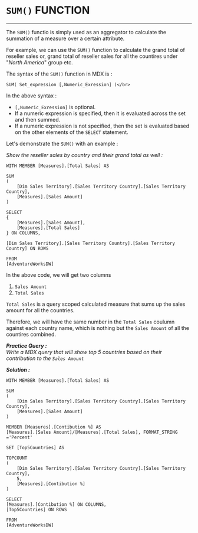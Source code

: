 # `SUM()` FUNCTION
---
The `SUM()` functio is simply used as an aggregator to calculate the summation of a measure over a certain attribute.

For example, we can use the `SUM()` function to calculate the grand total of reseller sales or, grand total of reseller sales for all the countires under "*North America*" group etc.

The syntax of the `SUM()` function in MDX is :
```MDX
SUM( Set_expression [,Numeric_Exression] )</br>
```
In the above syntax :

- `[,Numeric_Exression]` is optional.
- If a numeric expression is specified, then it is evaluated across the set and then summed.
- If a numeric expression is not specified, then the set is evaluated based on the other elements of the `SELECT` statement.

Let's demonstrate the `SUM()` with an example :

*Show the reseller sales by country and their grand total as well :*

```mdx
WITH MEMBER [Measures].[Total Sales] AS

SUM
(
	[Dim Sales Territory].[Sales Territory Country].[Sales Territory Country],
	[Measures].[Sales Amount]
)

SELECT
{
	[Measures].[Sales Amount],
	[Measures].[Total Sales]
} ON COLUMNS,

[Dim Sales Territory].[Sales Territory Country].[Sales Territory Country] ON ROWS

FROM
[AdventureWorksDW]
```

In the above code, we will get two columns

1. `Sales Amount`
1. `Total Sales`

`Total Sales` is a query scoped calculated measure that sums up the sales amount for all the countries.

Therefore, we will have the same number in the `Total Sales` coulumn against each country name, which is nothing but the `Sales Amount` of all the countires combined.

***Practice Query :***</br>
	*Write a MDX query that will show top 5 countries based on their contribution to the `Sales Amount`*

***Solution :***

```mdx
WITH MEMBER [Measures].[Total Sales] AS

SUM
(
	[Dim Sales Territory].[Sales Territory Country].[Sales Territory Country],
	[Measures].[Sales Amount]
)

MEMBER [Measures].[Contibution %] AS
[Measures].[Sales Amount]/[Measures].[Total Sales], FORMAT_STRING ='Percent'

SET [Top5Countries] AS

TOPCOUNT
(
	[Dim Sales Territory].[Sales Territory Country].[Sales Territory Country],
	5,
	[Measures].[Contibution %]
)

SELECT
[Measures].[Contibution %] ON COLUMNS,
[Top5Countries] ON ROWS

FROM
[AdventureWorksDW]
```
